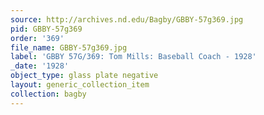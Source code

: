 ```yaml
---
source: http://archives.nd.edu/Bagby/GBBY-57g369.jpg
pid: GBBY-57g369
order: '369'
file_name: GBBY-57g369.jpg
label: 'GBBY 57G/369: Tom Mills: Baseball Coach - 1928'
_date: '1928'
object_type: glass plate negative
layout: generic_collection_item
collection: bagby
---
```

